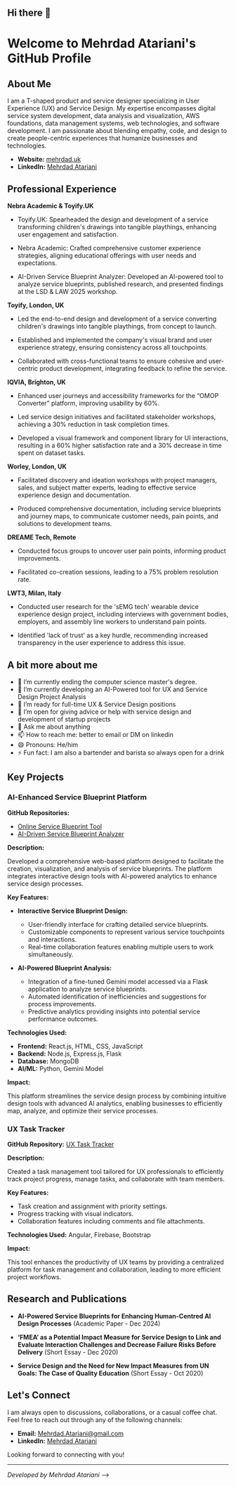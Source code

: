 ## Hi there 👋

# Welcome to Mehrdad Atariani's GitHub Profile

## About Me

I am a T-shaped product and service designer specializing in User Experience (UX) and Service Design. My expertise encompasses digital service system development, data analysis and visualization, AWS foundations, data management systems, web technologies, and software development. I am passionate about blending empathy, code, and design to create people-centric experiences that humanize businesses and technologies.

- **Website:** [mehrdad.uk](https://www.mehrdad.uk)
- **LinkedIn:** [Mehrdad Atariani](https://www.linkedin.com/in/mehrdad-atariani/)

## Professional Experience
**Nebra Academic & Toyify.UK**

- Toyify.UK: Spearheaded the design and development of a service transforming children's drawings into tangible playthings, enhancing user engagement and satisfaction.

- Nebra Academic: Crafted comprehensive customer experience strategies, aligning educational offerings with user needs and expectations.

- AI-Driven Service Blueprint Analyzer: Developed an AI-powered tool to analyze service blueprints, published research, and presented findings at the LSD & LAW 2025 workshop.

**Toyify, London, UK**

- Led the end-to-end design and development of a service converting children's drawings into tangible playthings, from concept to launch.

- Established and implemented the company's visual brand and user experience strategy, ensuring consistency across all touchpoints.

- Collaborated with cross-functional teams to ensure cohesive and user-centric product development, integrating feedback to refine the service.

**IQVIA, Brighton, UK**

- Enhanced user journeys and accessibility frameworks for the “OMOP Converter” platform, improving usability by 60%.

- Led service design initiatives and facilitated stakeholder workshops, achieving a 30% reduction in task completion times.

- Developed a visual framework and component library for UI interactions, resulting in a 60% higher satisfaction rate and a 30% decrease in time spent on dataset tasks.

**Worley, London, UK**

- Facilitated discovery and ideation workshops with project managers, sales, and subject matter experts, leading to effective service experience design and documentation.

- Produced comprehensive documentation, including service blueprints and journey maps, to communicate customer needs, pain points, and solutions to development teams.

**DREAME Tech, Remote**

- Conducted focus groups to uncover user pain points, informing product improvements.

- Facilitated co-creation sessions, leading to a 75% problem resolution rate.

**LWT3, Milan, Italy**

- Conducted user research for the 'sEMG tech' wearable device experience design project, including interviews with government bodies, employers, and assembly line workers to understand pain points.

- Identified 'lack of trust' as a key hurdle, recommending increased transparency in the user experience to address this issue.

## A bit more about me
- 🔭 I’m currently ending the computer science master's degree. 
- 🌱 I’m currently developing an AI-Powered tool for UX and Service Design Project Analysis
- 👯 I’m ready for full-time UX & Service Design positions
- 🤔 I’m open for giving advice or help with service design and development of startup projects
- 💬 Ask me about anything 
- 📫 How to reach me: better to email or DM on linkedin
- 😄 Pronouns: He/him
- ⚡ Fun fact: I am also a bartender and barista so always open for a drink 

## Key Projects

### AI-Enhanced Service Blueprint Platform

**GitHub Repositories:**

- [Online Service Blueprint Tool](https://github.com/Mehredad/Online-ServiceBlueprint)
- [AI-Driven Service Blueprint Analyzer](https://github.com/Mehredad/AI-DrivenServiceBlueprintAnalyzer)

**Description:**

Developed a comprehensive web-based platform designed to facilitate the creation, visualization, and analysis of service blueprints. The platform integrates interactive design tools with AI-powered analytics to enhance service design processes.

**Key Features:**

- **Interactive Service Blueprint Design:**
  - User-friendly interface for crafting detailed service blueprints.
  - Customizable components to represent various service touchpoints and interactions.
  - Real-time collaboration features enabling multiple users to work simultaneously.

- **AI-Powered Blueprint Analysis:**
  - Integration of a fine-tuned Gemini model accessed via a Flask application to analyze service blueprints.
  - Automated identification of inefficiencies and suggestions for process improvements.
  - Predictive analytics providing insights into potential service performance outcomes.

**Technologies Used:**

- **Frontend:** React.js, HTML, CSS, JavaScript
- **Backend:** Node.js, Express.js, Flask
- **Database:** MongoDB
- **AI/ML:** Python, Gemini Model

**Impact:**

This platform streamlines the service design process by combining intuitive design tools with advanced AI analytics, enabling businesses to efficiently map, analyze, and optimize their service processes.

### UX Task Tracker

**GitHub Repository:** [UX Task Tracker](https://github.com/Mehredad/UX_TaskTracker)

**Description:**

Created a task management tool tailored for UX professionals to efficiently track project progress, manage tasks, and collaborate with team members.

**Key Features:**

- Task creation and assignment with priority settings.
- Progress tracking with visual indicators.
- Collaboration features including comments and file attachments.

**Technologies Used:** Angular, Firebase, Bootstrap

**Impact:**

This tool enhances the productivity of UX teams by providing a centralized platform for task management and collaboration, leading to more efficient project workflows.

## Research and Publications

- **AI-Powered Service Blueprints for Enhancing Human-Centred AI Design Processes** (Academic Paper - Dec 2024)

- **‘FMEA’ as a Potential Impact Measure for Service Design to Link and Evaluate Interaction Challenges and Decrease Failure Risks Before Delivery** (Short Essay - Dec 2020)

- **Service Design and the Need for New Impact Measures from UN Goals: The Case of Quality Education** (Short Essay - Oct 2020)

## Let's Connect

I am always open to discussions, collaborations, or a casual coffee chat. Feel free to reach out through any of the following channels:

- **Email:** [Mehrdad.Atariani@gmail.com](mailto:Mehrdad.Atariani@gmail.com)
- **LinkedIn:** [Mehrdad Atariani](https://www.linkedin.com/in/mehrdad-atariani/)

Looking forward to connecting with you!

---

*Developed by Mehrdad Atariani*
-->

